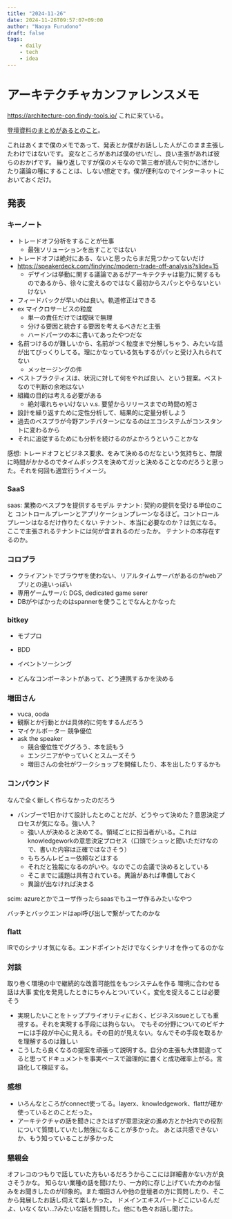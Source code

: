 ```yaml
---
title: "2024-11-26"
date: 2024-11-26T09:57:07+09:00
author: "Naoya Furudono"
draft: false
tags:
    - daily
    - tech
    - idea
---
```


# アーキテクチャカンファレンスメモ

https://architecture-con.findy-tools.io/ これに来ている。

[登壇資料のまとめがあるとのこと](https://findy-tools.io/events/archives/architecture-con-2024/1/materials)。

これはあくまで僕のメモであって、発表とか僕がお話しした人がこのまま主張したわけではないです。
変なところがあれば僕のせいだし、良い主張があれば彼らのおかげです。
繰り返しですが僕のメモなので第三者が読んで何かに活かしたり議論の種にすることは、しない想定です。僕が便利なのでインターネットにおいておくだけ。

## 発表

### キーノート

- トレードオフ分析をすることが仕事
  - 最強ソリューションを出すことではない
- トレードオフは絶対にある、ないと思ったらまだ見つかってないだけ
- https://speakerdeck.com/findyinc/modern-trade-off-analysis?slide=15
  - デザインは挙動に関する議論であるがアーキテクチャは能力に関するものであるから、徐々に変えるのではなく最初からスパッとやらないといけない
- フィードバックが早いのは良い。軌道修正はできる
- ex マイクロサービスの粒度
  - 単一の責任だけでは曖昧で無理
  - 分ける要因と統合する要因を考えるべきだと主張
  - ハードパーツの本に書いてあったやつだな
- 名前つけるのが難しいから、名前がつく粒度まで分解しちゃう、みたいな話が出てびっくりしてる。理にかなっている気もするがパッと受け入れられてない
  - メッセージングの件
- ベストプラクティスは、状況に対して何をやれば良い、という提案。ベストなので判断の余地はない
- 組織の目的は考える必要がある
  - 絶対壊れちゃいけない v.s. 要望からリリースまでの時間の短さ
- 設計を繰り返すために定性分析して、結果的に定量分析しよう
- 過去のベスプラが今野アンチパターンになるのはエコシステムがコンスタントに変わるから
- それに追従するためにも分析を続けるのがよかろうということかな

感想: トレードオフとビジネス要求、をみて決めるのだなという気持ちと、無限に時間がかかるのでタイムボックスを決めてガッと決めることなのだろうと思った。それを何回も適宜行うイメージ。

### SaaS

saas: 業務のベスプラを提供するモデル
テナント: 契約の提供を受ける単位のこと
コントロールプレーンとアプリケーションプレーンなるほど。コントロールプレーンはなるだけ作りたくない
テナント、本当に必要なのか？は気になる。ここで主張されるテナントには何が含まれるのだったか。
テナントの本存在するのか。

### コロプラ

- クライアントでブラウザを使わない、リアルタイムサーバがあるのがwebアプリとの違いっぽい
- 専用ゲームサーバ: DGS, dedicated game serer
- DBがやばかったのはspannerを使うことでなんとかなった

### bitkey

- モブプロ
- BDD
- イベントソーシング

- どんなコンポーネントがあって、どう連携するかを決める

### 増田さん

- vuca, ooda
- 観察とか行動とかは具体的に何をするんだろう
- マイケルポーター 競争優位
- ask the speaker
  - 競合優位性でググろう、本を読もう
  - エンジニアがやっていくとスムーズそう
  - 増田さんの会社がワークショップを開催したり、本を出したりするかも

### コンパウンド

なんで全く新しく作らなかったのだろう
- バンブーで1日かけて設計したとのことだが、どうやって決めた？意思決定プロセスが気になる。強い人？
  - 強い人が決めると決めてる。領域ごとに担当者がいる。これはknowledgeworkの意思決定プロセス（口頭でシュッと聞いただけなので、書いた内容は正確ではなさそう）
  - もちろんレビュー依頼などはする
  - それだと独裁になるのがいや。なのでこの会議で決めるとしている
  - そこまでに議題は共有されている。異論があれば準備しておく
  - 異論が出なければ決まる

scim: azureとかでユーザ作ったらsaasでもユーザ作るみたいなやつ

バッチとバックエンドはapi呼び出しで繋がってたのかな

### flatt

IRでのシナリオ気になる。エンドポイントだけでなくシナリオを作ってるのかな

### 対談

取り巻く環境の中で継続的な改善可能性をもつシステムを作る
環境に合わせる話は大事
変化を発見したときにちゃんとついていく。変化を捉えることは必要そう

- 実現したいことをトッププライオリティにおく、ビジネスissueとしても重視する。それを実現する手段には拘らない。
  でもその分野についてのビギナーには手段が中心に見える。その目的が見えない。なんでその手段を取るかを理解するのは難しい
- こうしたら良くなるの提案を頑張って説明する。自分の主張も大体間違ってると思ってドキュメントを事実ベースで論理的に書くと成功確率上がる。言語化して検証する。

### 感想

- いろんなところがconnect使ってる。layerx、knowledgework、flattが確か使っているとのことだった。
- アーキテクチャの話を聞きにきたはずが意思決定の進め方とか社内での役割について質問していたし勉強になることが多かった。
  あとは共感できないか、もう知っていることが多かった

### 懇親会

オフレコのつもりで話していた方もいるだろうからここには詳細書かない方が良さそうかな。
知らない業種の話を聞けたり、一方的に存じ上げていた方のお悩みをお聞きしたのが印象的。また増田さんや他の登壇者の方に質問したり、そこから発展したお話し伺えて楽しかった。
ドメインエキスパートどこにいるんだよ、いなくない...?みたいな話を質問した。他にも色々お話し聞けた。
